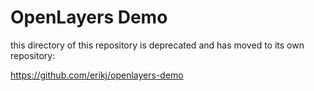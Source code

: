 # OpenLayers Demo

this directory of this repository is deprecated and has moved to its own repository:

<https://github.com/erikj/openlayers-demo>
